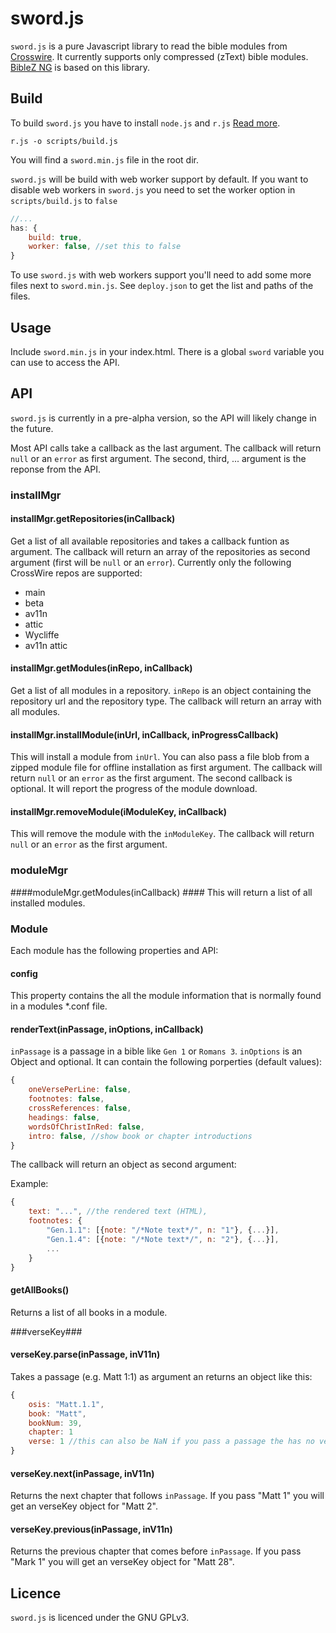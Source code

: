 sword.js
=======

```sword.js``` is a pure Javascript library to read the bible modules from [Crosswire](http://crosswire.org/sword). It currently supports only compressed (zText) bible modules. [BibleZ NG](https://github.com/zefanja/biblez-ng) is based on this library.

Build
-----

To build ```sword.js``` you have to install ```node.js``` and ```r.js``` [Read more](http://requirejs.org/docs/optimization.html#download).

```r.js -o scripts/build.js```

You will find a ```sword.min.js``` file in the root dir.

```sword.js``` will be build with web worker support by default. If you want to disable web workers in ```sword.js``` you need to set the worker option in ```scripts/build.js``` to ```false```

```javascript
//...
has: {
    build: true,
    worker: false, //set this to false
}
```
To use ```sword.js``` with web workers support you'll need to add some more files next to ```sword.min.js```. See ```deploy.json``` to get the list and paths of the files.


Usage
-----

Include ```sword.min.js``` in your index.html. There is a global ```sword``` variable you can use to access the API.

API
---

```sword.js``` is currently in a pre-alpha version, so the API will likely change in the future.

Most API calls take a callback as the last argument. The callback will return ```null``` or an ```error``` as first argument. The second, third, ... argument is the reponse from the API.

### installMgr ###

#### installMgr.getRepositories(inCallback) ####
Get a list of all available repositories and takes a callback funtion as argument. The callback will return an array of the repositories as second argument (first will be ```null``` or an ```error```). Currently only the following CrossWire repos are supported:
* main
* beta
* av11n
* attic
* Wycliffe
* av11n attic

#### installMgr.getModules(inRepo, inCallback) ####
Get a list of all modules in a repository. ```inRepo``` is an object containing the repository url and the repository type. The callback will return an array with all modules.

#### installMgr.installModule(inUrl, inCallback, inProgressCallback) ####
This will install a module from ```inUrl```. You can also pass a file blob from a zipped module file for offline installation as first argument. The callback will return ```null``` or an ```error``` as the first argument. The second callback is optional. It will report the progress of the module download.

#### installMgr.removeModule(iModuleKey, inCallback) ####
This will remove the module with the ```inModuleKey```. The callback will return ```null``` or an ```error``` as the first argument.

### moduleMgr ###

####moduleMgr.getModules(inCallback) ####
This will return a list of all installed modules.

### Module ###
Each module has the following properties and API:

#### config ####
This property contains the all the module information that is normally found in a modules *.conf file.

#### renderText(inPassage, inOptions, inCallback) ####
```inPassage``` is a passage in a bible like ```Gen 1``` or ```Romans 3```. ```inOptions``` is an Object and optional. It can contain the following porperties (default values):

```javascript
{
    oneVersePerLine: false,
    footnotes: false,
    crossReferences: false,
    headings: false,
    wordsOfChristInRed: false,
    intro: false, //show book or chapter introductions
}
```

The callback will return an object as second argument:

Example:
```javascript
{
    text: "...", //the rendered text (HTML),
    footnotes: {
        "Gen.1.1": [{note: "/*Note text*/", n: "1"}, {...}],
        "Gen.1.4": [{note: "/*Note text*/", n: "2"}, {...}],
        ...
    }
}
```

#### getAllBooks() ####
Returns a list of all books in a module.

###verseKey###

#### verseKey.parse(inPassage, inV11n) ####
Takes a passage (e.g. Matt 1:1) as argument an returns an object like this:

```javascript
{
    osis: "Matt.1.1",
    book: "Matt",
    bookNum: 39,
    chapter: 1
    verse: 1 //this can also be NaN if you pass a passage the has no verse in it like "Matt 1".
}
```

#### verseKey.next(inPassage, inV11n) ####
Returns the next chapter that follows ```inPassage```. If you pass "Matt 1" you will get an verseKey object for "Matt 2".

#### verseKey.previous(inPassage, inV11n) ####
Returns the previous chapter that comes before ```inPassage```. If you pass "Mark 1" you will get an verseKey object for "Matt 28".

Licence
-------

```sword.js``` is licenced under the GNU GPLv3.